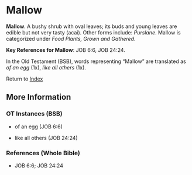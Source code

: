 # Mallow
**Mallow**. 
A bushy shrub with oval leaves; its buds and young leaves are edible but not very tasty (acai). 
Other forms include: 
*Purslane*. 
Mallow is categorized under _Food Plants, Grown and Gathered_. 


**Key References for Mallow**: 
JOB 6:6, JOB 24:24. 


In the Old Testament (BSB), words representing “Mallow” are translated as 
*of an egg* (1x), *like all others* (1x). 




Return to [Index](00-Index.md)

## More Information

### OT Instances (BSB)

* of an egg (JOB 6:6)

* like all others (JOB 24:24)



### References (Whole Bible)

* JOB 6:6; JOB 24:24



